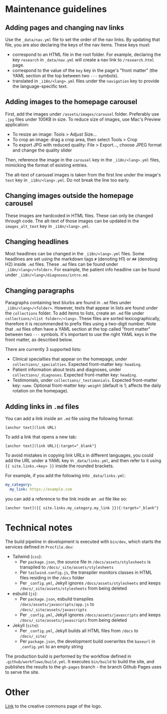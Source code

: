 # Maintenance guidelines

## Adding pages and changing nav links

Use the `_data/nav.yml` file to set the order of the nav links. 
By updating that file, you are also declaring the keys of the nav items.
These keys must:
- correspond to an HTML file in the root folder. For example, declaring the key `research` in `_data/nav.yml` will create a nav link to `/research.html` page.
- correspond to the value of the `key` key in the page's "front matter" (the YAML section at the top between two `---` symbols).
- translated in `_i18n/<lang>.yml` files under the `navigation` key to provide the language-specific text.

## Adding images to the homepage carousel

First, add the images under `/assets/images/carousel` folder. 
Preferably use `.jpg` files under 100KB in size. 
To reduce size of images, use Mac's Preview application:
- To resize an image: Tools > Adjust Size...
- To crop an image: drag a crop area, then select Tools > Crop
- To export JPG with reduced quality: File > Export..., choose JPEG format and change the quality slider

Then, reference the image in the `carousel` key in the `_i18n/<lang>.yml` files, mimicking the format of existing entries.

The alt-text of carousel images is taken from the first line under the image's `text` key in `_i18n/<lang>.yml`. 
Do not break the line too early.

## Changing images outside the homepage carousel

These images are hardcoded in HTML files. These can only be changed through code.
The alt-text of those images can be updated in the `images_alt_text` key in `_i18n/<lang>.yml`.

## Changing headlines 

Most headlines can be changed in the `_i18n/<lang>.yml` files.
Some headlines are set using the markdown tags `#` (denoting H1) or `##` (denoting H2) inside `.md` files. 
These `.md` files can be found under `_i18n/<lang>/<folder>`. 
For example, the patient info headline can be found under `_i18n/<lang>/diagnoses/intro.md`.

## Changing paragraphs

Paragraphs containing text blurbs are found in `.md` files under `_i18n/<lang>/<folder>`.
However, texts that appear in lists are found under the `collections` folder.
To add items to lists, create an `.md` file under `collections/<list folder>/<lang>`.
These files are sorted lexicographically, therefore it is recommended to prefix files using a two-digit number.
Note that `.md` files often have a YAML section at the top called "front matter" between two `---` symbols.
It's important to use the right YAML keys in the front matter, as described below.

There are currently 3 supported lists:
- Clinical specialties that appear on the homepage, under `collections/_specialties`. Expected front-matter key: `heading`.
- Patient information about tests and diagnoses, under `collections/_diagnoses`. Expected front-matter key: `heading`.
- Testimonials, under `collections/_testimonials`. Expected front-matter key: `name`. Optional front-matter key: `weight` (default is 1; affects the daily rotation on the homepage).

## Adding links in `.md` files

You can add a link inside an `.md` file using the following format:
```
[anchor text](link URL)
```

To add a link that opens a new tab:
```
[anchor text](link URL){:target="_blank"}
```

To avoid mistakes in copying link URLs in different languages, you could add the URL under a YAML key in 
`_data/links.yml`, and then refer to it using `{{ site.links.<key> }}` inside the rounded brackets.

For example, if you add the following into `_data/links.yml`:
```yaml
my_category:
  my_link: https://example.com
```

you can add a reference to the link inside an `.md` file like so:
```
[anchor text]({{ site.links.my_category.my_link }}){:target="_blank"}
```

# Technical notes

The build pipeline in development is executed with `bin/dev`, which starts the services defined in `Procfile.dev`:
- Tailwind (`css`):
  - Per `package.json`, the source file in `/docs/assets/stylesheets` is transpiled to `/docs/_site/assets/stylesheets`
  - Per `tailwind.config.js`, the transpiler monitors classes in HTML files residing in the `/docs` folder
  - Per `_config.yml`, Jekyll ignores `/docs/assets/stylesheets` and keeps `/docs/_site/assets/stylesheets` from being deleted 
- esbuild (`js`):
  - Per `package.json`, esbuild transpiles `/docs/assets/javascripts/app.js` to `/docs/_site/assets/javascripts`
  - Per `_config.yml`, Jekyll ignores `/docs/assets/javascripts` and keeps `/docs/_site/assets/javascripts` from being deleted
- Jekyll (`site`):
  - Per `_config.yml`, Jekyll builds all HTML files from `/docs` to `/docs/_site/` 
  - Per `package.json`, the development build overwrites the `baseurl` in `_config.yml` to an empty string

The production build is performed by the workflow defined in `.github/workflows/build.yml`.
It executes `bin/build` to build the site, and publishes the results to the `gh-pages` branch - 
the branch Github Pages uses to serve the site.

# Other

[Link](https://commons.wikimedia.org/wiki/File:ECG_for_portal.svg) to the creative commons page of the logo.